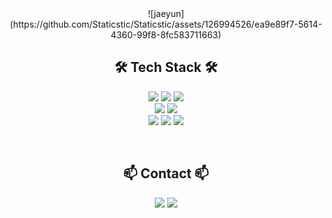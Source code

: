 <div align = "center">
![jaeyun](https://github.com/Staticstic/Staticstic/assets/126994526/ea9e89f7-5614-4360-99f8-8fc583711663)

<div align = "center">
  
## 🛠️ Tech Stack 🛠️
<img src="https://img.shields.io/badge/Python-3776AB?style=flat&logo=python&logoColor=white"/></a>
<img src="https://img.shields.io/badge/Pytorch-EE4C2C?style=flat&logo=pytorch&logoColor=white"/></a>
<img src="https://img.shields.io/badge/R-276DC3?style=flat&logo=r&logoColor=white"/></a>  
<img src="https://img.shields.io/badge/MySQL-4479A1?style=flat&logo=mysql&logoColor=white"/></a>
<img src="https://img.shields.io/badge/Tableau-E97627?style=flat&logo=tableau&logoColor=white"/></a>  
<img src="https://img.shields.io/badge/Notion-000000?style=flat&logo=notion&logoColor=white"/></a>
<img src="https://img.shields.io/badge/Slack-4A154B?style=flat&logo=slack&logoColor=white"/></a>
<img src="https://img.shields.io/badge/Discord-5865F2?style=flat&logo=discord&logoColor=white"/></a>

<br>

<h3 align="center">
  
## 📫 Contact 📫
<div align="center">
  <a href="https://staticstic.notion.site/Data-Analyst-36091ad8d31e4a87878b6ed3b63f63df">
    <img src="https://img.shields.io/badge/Notion-E8E8E8?style=flat&logo=notion&logoColor=black"/></a>
  <a href="mailto:staticstic@gmail.com">
    <img src="https://img.shields.io/badge/gmail-D14836?style=flat&logo=gmail&logoColor=white"/></a>
</div>
